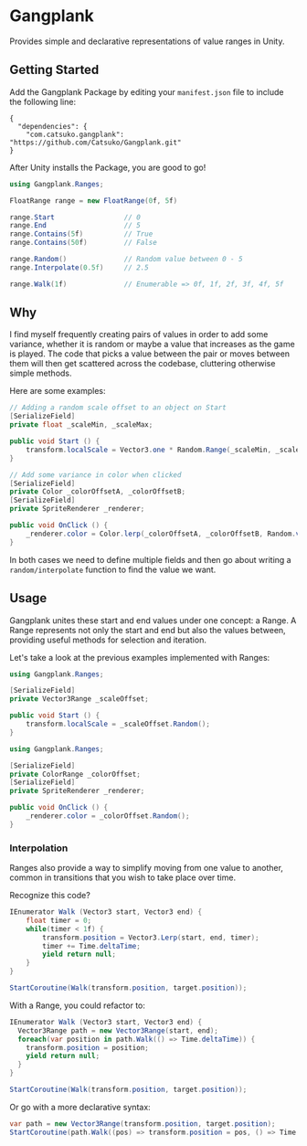 # Gangplank
Provides simple and declarative representations of value ranges in Unity.

## Getting Started

Add the Gangplank Package by editing your `manifest.json` file to include the following line:

```
{
  "dependencies": {
    "com.catsuko.gangplank": "https://github.com/Catsuko/Gangplank.git"
}
```

After Unity installs the Package, you are good to go!

```c#
using Gangplank.Ranges;

FloatRange range = new FloatRange(0f, 5f)

range.Start                 // 0
range.End                   // 5
range.Contains(5f)          // True
range.Contains(50f)         // False

range.Random()              // Random value between 0 - 5
range.Interpolate(0.5f)     // 2.5

range.Walk(1f)              // Enumerable => 0f, 1f, 2f, 3f, 4f, 5f
```

## Why

I find myself frequently creating pairs of values in order to add some variance, whether it is random or maybe a value that increases as the game is played. The code that picks a value between the pair or moves between them will then get scattered across the codebase, cluttering otherwise simple methods.

Here are some examples:

```c#
// Adding a random scale offset to an object on Start
[SerializeField]
private float _scaleMin, _scaleMax;

public void Start () {
    transform.localScale = Vector3.one * Random.Range(_scaleMin, _scaleMax);
}
```

```c#
// Add some variance in color when clicked
[SerializeField]
private Color _colorOffsetA, _colorOffsetB;
[SerializeField]
private SpriteRenderer _renderer;

public void OnClick () {
    _renderer.color = Color.lerp(_colorOffsetA, _colorOffsetB, Random.value);
}
```

In both cases we need to define multiple fields and then go about writing a `random/interpolate` function to find the value we want.

## Usage

Gangplank unites these start and end values under one concept: a Range. A Range represents not only the start and end but also the values between, providing useful methods for selection and iteration.

Let's take a look at the previous examples implemented with Ranges:

```c#
using Gangplank.Ranges;

[SerializeField]
private Vector3Range _scaleOffset;

public void Start () {
    transform.localScale = _scaleOffset.Random();
}
```

```c#
using Gangplank.Ranges;

[SerializeField]
private ColorRange _colorOffset;
[SerializeField]
private SpriteRenderer _renderer;

public void OnClick () {
    _renderer.color = _colorOffset.Random();
}
```

### Interpolation

Ranges also provide a way to simplify moving from one value to another, common in transitions that you wish to take place over time.

Recognize this code?
```c#
IEnumerator Walk (Vector3 start, Vector3 end) {
    float timer = 0;
    while(timer < 1f) {
        transform.position = Vector3.Lerp(start, end, timer);
        timer += Time.deltaTime;
        yield return null;
    }
}

StartCoroutine(Walk(transform.position, target.position));
```

With a Range, you could refactor to:
```c#
IEnumerator Walk (Vector3 start, Vector3 end) {
  Vector3Range path = new Vector3Range(start, end);
  foreach(var position in path.Walk(() => Time.deltaTime)) {
    transform.position = position;
    yield return null;
  }
}

StartCoroutine(Walk(transform.position, target.position));
```
Or go with a more declarative syntax:
```c#
var path = new Vector3Range(transform.position, target.position);
StartCoroutine(path.Walk((pos) => transform.position = pos, () => Time.deltaTime));
```
